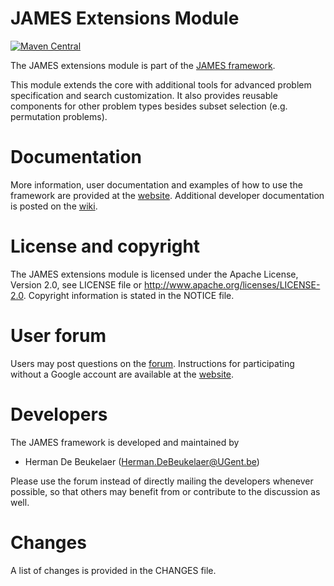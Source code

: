 JAMES Extensions Module
=======================

[![Maven Central](https://maven-badges.herokuapp.com/maven-central/org.jamesframework/james-extensions/badge.svg?style=flat)](http://search.maven.org/#search%7Cga%7C1%7Ca%3A%22james-extensions%22)

The JAMES extensions module is part of the [JAMES framework][james-github].

This module extends the core with additional tools
for advanced problem specification and search customization. It also provides reusable
components for other problem types besides subset selection (e.g. permutation problems).
  
Documentation
=============  

More information, user documentation and examples of how to use the framework are provided at the [website][james-website].
Additional developer documentation is posted on the [wiki][james-wiki].

License and copyright
=====================

The JAMES extensions module is licensed under the Apache License, Version 2.0, see LICENSE file or http://www.apache.org/licenses/LICENSE-2.0.
Copyright information is stated in the NOTICE file.

User forum
==========

Users may post questions on the [forum][james-forum]. Instructions for participating without a Google account are available at the [website][james-contact].

Developers
==========

The JAMES framework is developed and maintained by

 - Herman De Beukelaer (Herman.DeBeukelaer@UGent.be)
 
Please use the forum instead of directly mailing the developers whenever possible, so that others may benefit from or contribute to the discussion as well.
 
Changes
=======

A list of changes is provided in the CHANGES file.


[james-github]:  https://github.com/hdbeukel/james
[james-website]: http://www.jamesframework.org
[james-wiki]:    https://github.com/hdbeukel/james/wiki
[james-forum]:   https://groups.google.com/forum/#!forum/james-users
[james-contact]: http://www.jamesframework.org/contact/
